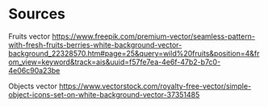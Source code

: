 # Sources

Fruits vector https://www.freepik.com/premium-vector/seamless-pattern-with-fresh-fruits-berries-white-background-vector-background_22328570.htm#page=25&query=wild%20fruits&position=4&from_view=keyword&track=ais&uuid=f57fe7ea-4e6f-47b2-b7c0-4e06c90a23be

Objects vector https://www.vectorstock.com/royalty-free-vector/simple-object-icons-set-on-white-background-vector-37351485
